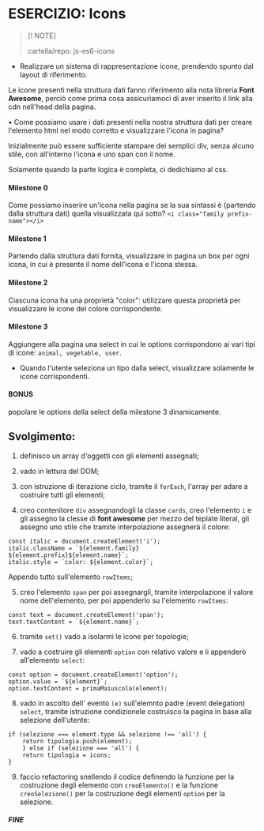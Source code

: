 # ESERCIZIO: Icons

> [! NOTE]
>
> cartella/repo:  js-es6-icons

- Realizzare un sistema di rappresentazione icone, prendendo spunto dal layout di riferimento.

Le icone presenti nella struttura dati fanno riferimento alla nota libreria **Font Awesome**,
perciò come prima cosa assicuriamoci di aver inserito il link alla cdn nell'head della pagina.

• Come possiamo usare i dati presenti nella nostra struttura dati per creare l'elemento html nel modo corretto e visualizzare l'icona in pagina?

Inizialmente può essere sufficiente stampare dei semplici div, senza alcuno stile, con all'interno l'icona e uno span con il nome.

Solamente quando la parte logica è completa, ci dedichiamo al css.

#### Milestone 0
Come possiamo inserire un'icona nella pagina se la sua sintassi è (partendo dalla struttura dati) quella visualizzata qui sotto?
 `<i class="family prefix-name"></i>`

#### Milestone 1
Partendo dalla struttura dati fornita, visualizzare in pagina un box per ogni icona, in cui è presente il nome dell'icona e l'icona stessa.

#### Milestone 2
Ciascuna icona ha una proprietà "color": utilizzare questa proprietà per visualizzare le icone del colore corrispondente.

#### Milestone 3
Aggiungere alla pagina una select in cui le options corrispondono ai vari tipi di icone: `animal, vegetable, user`.
- Quando l'utente seleziona un tipo dalla select, visualizzare solamente le icone corrispondenti.

#### BONUS
popolare le options della select della milestone 3 dinamicamente.

## Svolgimento:
1. definisco un array d'oggetti con gli elementi assegnati;

2. vado in lettura del DOM;

3. con istruzione di iterazione ciclo, tramite il `forEach`, l'array per adare a costruire tutti gli elementi;

4. creo contenitore `div` assegnandogli la classe `cards`, creo l'elemento `i` e gli assegno la clesse di **font awesome** per mezzo del teplate literal, gli assegno uno stile che tramite interpolazione assegnerà il colore:
```
const italic = document.createElement('i');
italic.className = `${element.family} ${element.prefix}${element.name}`;
italic.style = `color: ${element.color}`;
```
Appendo tutto sull'elemento `rowItems`;

5. creo l'elemento `span` per poi assegnargli, tramite interpolazione il valore nome dell'elemento, per poi appenderlo su l'elemento `rowItems`:
```
const text = document.createElement('span');
text.textContent = `${element.name}`;
```
6. tramite `set()` vado a isolarmi le icone per topologie;

7. vado a costruire gli elementi `option` con relativo valore e li appenderò all'elemento `select`:
```
const option = document.createElement('option');
option.value = `${element}`;
option.textContent = primaMaiuscola(element);
```

8. vado in ascolto dell' evento `(e)` sull'elemnto padre (event delegation) `select`, tramite istruzione condizionele costruisco la pagina in base alla selezione dell'utente:
```
if (selezione === element.type && selezione !== 'all') {
    return tipologia.push(element);						
    } else if (selezione === 'all') {
	return tipologia = icons;
}
```

9. faccio refactoring snellendo il codice definendo la funzione per la costruzione degli elemento con `creoElemento()` e la funzione `creoSelezione()` per la costruzione degli elementi `option` per la selezione.

##### FINE
